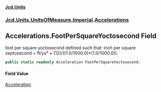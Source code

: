 #### [Jcd.Units](index.md 'index')

### [Jcd.Units.UnitsOfMeasure.Imperial](Jcd.Units.UnitsOfMeasure.Imperial.md 'Jcd.Units.UnitsOfMeasure.Imperial').[Accelerations](Accelerations.md 'Jcd.Units.UnitsOfMeasure.Imperial.Accelerations')

## Accelerations.FootPerSquareYoctosecond Field

foot per square yoctosecond defined such that: inch per square zeptosecond = ft/ys² ×
(12)/((1.0/1000.0)*(1.0/1000.0)).

```csharp
public static readonly Acceleration FootPerSquareYoctosecond;
```

#### Field Value

[Acceleration](Acceleration.md 'Jcd.Units.UnitTypes.Acceleration')